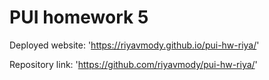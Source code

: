 # PUI homework 5

Deployed website: 'https://riyavmody.github.io/pui-hw-riya/'

Repository link: 'https://github.com/riyavmody/pui-hw-riya/'